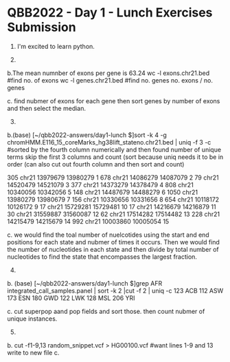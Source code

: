 # QBB2022 - Day 1 - Lunch Exercises Submission
1. I'm excited to learn python.

2.
b.The mean numnber of exons per gene is 63.24
wc -l exons.chr21.bed #find no. of exons
wc -l genes.chr21.bed #find no. genes
no. exons / no. genes  

c. find nubmer of exons for each gene then sort genes by number of exons and then select the median.

3.
b.(base) [~/qbb2022-answers/day1-lunch $]sort -k 4 -g chromHMM.E116_15_coreMarks_hg38lift_stateno.chr21.bed | uniq -f 3 -c
 #sorted by the fourth column numerically and then found number of unique terms skip the first 3 columns and count (sort because uniq needs it to be in order (can also cut out fourth column and then sort and count)
 
 305 chr21	13979679	13980279	1
 678 chr21	14086279	14087079	2
  79 chr21	14520479	14521079	3
 377 chr21	14373279	14378479	4
 808 chr21	10340056	10342056	5
 148 chr21	14487679	14488279	6
1050 chr21	13980279	13980679	7
 156 chr21	10330656	10331656	8
 654 chr21	10118172	10126172	9
  17 chr21	15729281	15729481	10
  17 chr21	14216679	14216879	11
  30 chr21	31559887	31560087	12
  62 chr21	17514282	17514482	13
 228 chr21	14215479	14215679	14
 992 chr21	10003860	10005054	15
 
 c. we would find the toal number of nuelcotides using the start and end positions for each state and nubmer of times it occurs. Then we would find the number of nucleotides in each state and then divide by total number of nucleotides to find the state that encompasses the largest fraction. 
 
 4.
 b.
 (base) [~/qbb2022-answers/day1-lunch $]grep AFR integrated_call_samples.panel | sort -k 2 |cut -f 2 | uniq -c
  123 ACB
  112 ASW
  173 ESN
  180 GWD
  122 LWK
  128 MSL
  206 YRI
  
c. cut superpop aand pop fields and sort those. then count nubmer of unique instances. 

5.
b. cut -f1-9,13 random_snippet.vcf > HG00100.vcf #want lines 1-9 and 13 write to new file
c. 

  
  